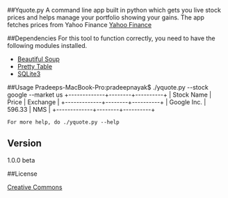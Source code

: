 ##Yquote.py
A command line app built in python which gets you live stock prices and helps manage your portfolio showing your gains. The app fetches prices from Yahoo Finance [Yahoo Finance](http://finance.yahoo.com/)

##Dependencies
For this tool to function correctly, you need to have the following modules installed.

* [Beautiful Soup](http://www.crummy.com/software/BeautifulSoup/)
* [Pretty Table](http://pypi.python.org/pypi/PrettyTable)
* [SQLite3](http://www.sqlite.org/)

##Usage
	Pradeeps-MacBook-Pro:pradeepnayak$ ./yquote.py --stock google --market us
	+-------------+--------+----------+
	|  Stock Name | Price  | Exchange |
	+-------------+--------+----------+
	| Google Inc. | 596.33 |   NMS    |
	+-------------+--------+----------+

	For more help, do ./yquote.py --help

## Version
1.0.0 beta

##License

[Creative Commons](http://creativecommons.org/licenses/by-nc-sa/3.0/)

